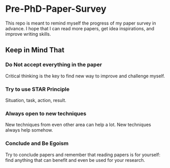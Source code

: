 # Pre-PhD-Paper-Survey
This repo is meant to remind myself the progress of my paper survey in advance. I hope that I can read more papers, get idea inspirations, and improve writing skills.

## Keep in Mind That

### Do Not accept everything in the paper

Critical thinking is the key to find new way to improve and challenge myself.

### Try to use STAR Principle

Situation, task, action, result.

### Always open to new techniques

New techniques from even other area can help a lot. New techniques always help somehow.

### Conclude and Be Egoism

Try to conclude papers and remember that reading papers is for yourself: find anything that can benefit and even be used for your research.